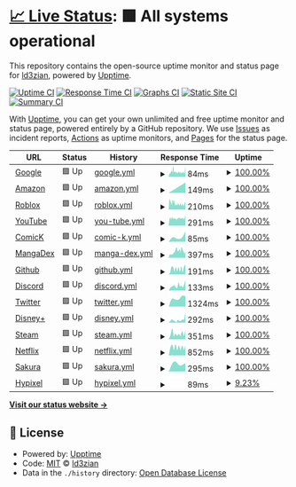 # [📈 Live Status](https://demo.upptime.js.org): <!--live status--> **🟩 All systems operational**

This repository contains the open-source uptime monitor and status page for [ld3zian](https://demo.upptime.js.org), powered by [Upptime](https://github.com/upptime/upptime).

[![Uptime CI](https://github.com/ld3z/status-checker/workflows/Uptime%20CI/badge.svg)](https://github.com/ld3z/status-checker/actions?query=workflow%3A%22Uptime+CI%22)
[![Response Time CI](https://github.com/ld3z/status-checker/workflows/Response%20Time%20CI/badge.svg)](https://github.com/ld3z/status-checker/actions?query=workflow%3A%22Response+Time+CI%22)
[![Graphs CI](https://github.com/ld3z/status-checker/workflows/Graphs%20CI/badge.svg)](https://github.com/ld3z/status-checker/actions?query=workflow%3A%22Graphs+CI%22)
[![Static Site CI](https://github.com/ld3z/status-checker/workflows/Static%20Site%20CI/badge.svg)](https://github.com/ld3z/status-checker/actions?query=workflow%3A%22Static+Site+CI%22)
[![Summary CI](https://github.com/ld3z/status-checker/workflows/Summary%20CI/badge.svg)](https://github.com/ld3z/status-checker/actions?query=workflow%3A%22Summary+CI%22)

With [Upptime](https://upptime.js.org), you can get your own unlimited and free uptime monitor and status page, powered entirely by a GitHub repository. We use [Issues](https://github.com/ld3z/status-checker/issues) as incident reports, [Actions](https://github.com/ld3z/status-checker/actions) as uptime monitors, and [Pages](https://demo.upptime.js.org) for the status page.

<!--start: status pages-->
<!-- This summary is generated by Upptime (https://github.com/upptime/upptime) -->
<!-- Do not edit this manually, your changes will be overwritten -->
<!-- prettier-ignore -->
| URL | Status | History | Response Time | Uptime |
| --- | ------ | ------- | ------------- | ------ |
| <img alt="" src="https://icons.duckduckgo.com/ip3/www.google.com.ico" height="13"> [Google](https://www.google.com) | 🟩 Up | [google.yml](https://github.com/ld3z/status-checker/commits/HEAD/history/google.yml) | <details><summary><img alt="Response time graph" src="./graphs/google/response-time-week.png" height="20"> 84ms</summary><br><a href="https://ld3z.github.io/status-checker/history/google"><img alt="Response time 84" src="https://img.shields.io/endpoint?url=https%3A%2F%2Fraw.githubusercontent.com%2Fld3z%2Fstatus-checker%2FHEAD%2Fapi%2Fgoogle%2Fresponse-time.json"></a><br><a href="https://ld3z.github.io/status-checker/history/google"><img alt="24-hour response time 84" src="https://img.shields.io/endpoint?url=https%3A%2F%2Fraw.githubusercontent.com%2Fld3z%2Fstatus-checker%2FHEAD%2Fapi%2Fgoogle%2Fresponse-time-day.json"></a><br><a href="https://ld3z.github.io/status-checker/history/google"><img alt="7-day response time 84" src="https://img.shields.io/endpoint?url=https%3A%2F%2Fraw.githubusercontent.com%2Fld3z%2Fstatus-checker%2FHEAD%2Fapi%2Fgoogle%2Fresponse-time-week.json"></a><br><a href="https://ld3z.github.io/status-checker/history/google"><img alt="30-day response time 84" src="https://img.shields.io/endpoint?url=https%3A%2F%2Fraw.githubusercontent.com%2Fld3z%2Fstatus-checker%2FHEAD%2Fapi%2Fgoogle%2Fresponse-time-month.json"></a><br><a href="https://ld3z.github.io/status-checker/history/google"><img alt="1-year response time 84" src="https://img.shields.io/endpoint?url=https%3A%2F%2Fraw.githubusercontent.com%2Fld3z%2Fstatus-checker%2FHEAD%2Fapi%2Fgoogle%2Fresponse-time-year.json"></a></details> | <details><summary><a href="https://ld3z.github.io/status-checker/history/google">100.00%</a></summary><a href="https://ld3z.github.io/status-checker/history/google"><img alt="All-time uptime 100.00%" src="https://img.shields.io/endpoint?url=https%3A%2F%2Fraw.githubusercontent.com%2Fld3z%2Fstatus-checker%2FHEAD%2Fapi%2Fgoogle%2Fuptime.json"></a><br><a href="https://ld3z.github.io/status-checker/history/google"><img alt="24-hour uptime 100.00%" src="https://img.shields.io/endpoint?url=https%3A%2F%2Fraw.githubusercontent.com%2Fld3z%2Fstatus-checker%2FHEAD%2Fapi%2Fgoogle%2Fuptime-day.json"></a><br><a href="https://ld3z.github.io/status-checker/history/google"><img alt="7-day uptime 100.00%" src="https://img.shields.io/endpoint?url=https%3A%2F%2Fraw.githubusercontent.com%2Fld3z%2Fstatus-checker%2FHEAD%2Fapi%2Fgoogle%2Fuptime-week.json"></a><br><a href="https://ld3z.github.io/status-checker/history/google"><img alt="30-day uptime 100.00%" src="https://img.shields.io/endpoint?url=https%3A%2F%2Fraw.githubusercontent.com%2Fld3z%2Fstatus-checker%2FHEAD%2Fapi%2Fgoogle%2Fuptime-month.json"></a><br><a href="https://ld3z.github.io/status-checker/history/google"><img alt="1-year uptime 100.00%" src="https://img.shields.io/endpoint?url=https%3A%2F%2Fraw.githubusercontent.com%2Fld3z%2Fstatus-checker%2FHEAD%2Fapi%2Fgoogle%2Fuptime-year.json"></a></details>
| <img alt="" src="https://icons.duckduckgo.com/ip3/www.amazon.com.ico" height="13"> [Amazon](https://www.amazon.com) | 🟩 Up | [amazon.yml](https://github.com/ld3z/status-checker/commits/HEAD/history/amazon.yml) | <details><summary><img alt="Response time graph" src="./graphs/amazon/response-time-week.png" height="20"> 149ms</summary><br><a href="https://ld3z.github.io/status-checker/history/amazon"><img alt="Response time 149" src="https://img.shields.io/endpoint?url=https%3A%2F%2Fraw.githubusercontent.com%2Fld3z%2Fstatus-checker%2FHEAD%2Fapi%2Famazon%2Fresponse-time.json"></a><br><a href="https://ld3z.github.io/status-checker/history/amazon"><img alt="24-hour response time 149" src="https://img.shields.io/endpoint?url=https%3A%2F%2Fraw.githubusercontent.com%2Fld3z%2Fstatus-checker%2FHEAD%2Fapi%2Famazon%2Fresponse-time-day.json"></a><br><a href="https://ld3z.github.io/status-checker/history/amazon"><img alt="7-day response time 149" src="https://img.shields.io/endpoint?url=https%3A%2F%2Fraw.githubusercontent.com%2Fld3z%2Fstatus-checker%2FHEAD%2Fapi%2Famazon%2Fresponse-time-week.json"></a><br><a href="https://ld3z.github.io/status-checker/history/amazon"><img alt="30-day response time 149" src="https://img.shields.io/endpoint?url=https%3A%2F%2Fraw.githubusercontent.com%2Fld3z%2Fstatus-checker%2FHEAD%2Fapi%2Famazon%2Fresponse-time-month.json"></a><br><a href="https://ld3z.github.io/status-checker/history/amazon"><img alt="1-year response time 149" src="https://img.shields.io/endpoint?url=https%3A%2F%2Fraw.githubusercontent.com%2Fld3z%2Fstatus-checker%2FHEAD%2Fapi%2Famazon%2Fresponse-time-year.json"></a></details> | <details><summary><a href="https://ld3z.github.io/status-checker/history/amazon">100.00%</a></summary><a href="https://ld3z.github.io/status-checker/history/amazon"><img alt="All-time uptime 100.00%" src="https://img.shields.io/endpoint?url=https%3A%2F%2Fraw.githubusercontent.com%2Fld3z%2Fstatus-checker%2FHEAD%2Fapi%2Famazon%2Fuptime.json"></a><br><a href="https://ld3z.github.io/status-checker/history/amazon"><img alt="24-hour uptime 100.00%" src="https://img.shields.io/endpoint?url=https%3A%2F%2Fraw.githubusercontent.com%2Fld3z%2Fstatus-checker%2FHEAD%2Fapi%2Famazon%2Fuptime-day.json"></a><br><a href="https://ld3z.github.io/status-checker/history/amazon"><img alt="7-day uptime 100.00%" src="https://img.shields.io/endpoint?url=https%3A%2F%2Fraw.githubusercontent.com%2Fld3z%2Fstatus-checker%2FHEAD%2Fapi%2Famazon%2Fuptime-week.json"></a><br><a href="https://ld3z.github.io/status-checker/history/amazon"><img alt="30-day uptime 100.00%" src="https://img.shields.io/endpoint?url=https%3A%2F%2Fraw.githubusercontent.com%2Fld3z%2Fstatus-checker%2FHEAD%2Fapi%2Famazon%2Fuptime-month.json"></a><br><a href="https://ld3z.github.io/status-checker/history/amazon"><img alt="1-year uptime 100.00%" src="https://img.shields.io/endpoint?url=https%3A%2F%2Fraw.githubusercontent.com%2Fld3z%2Fstatus-checker%2FHEAD%2Fapi%2Famazon%2Fuptime-year.json"></a></details>
| <img alt="" src="https://icons.duckduckgo.com/ip3/www.roblox.com.ico" height="13"> [Roblox](https://www.roblox.com) | 🟩 Up | [roblox.yml](https://github.com/ld3z/status-checker/commits/HEAD/history/roblox.yml) | <details><summary><img alt="Response time graph" src="./graphs/roblox/response-time-week.png" height="20"> 210ms</summary><br><a href="https://ld3z.github.io/status-checker/history/roblox"><img alt="Response time 210" src="https://img.shields.io/endpoint?url=https%3A%2F%2Fraw.githubusercontent.com%2Fld3z%2Fstatus-checker%2FHEAD%2Fapi%2Froblox%2Fresponse-time.json"></a><br><a href="https://ld3z.github.io/status-checker/history/roblox"><img alt="24-hour response time 210" src="https://img.shields.io/endpoint?url=https%3A%2F%2Fraw.githubusercontent.com%2Fld3z%2Fstatus-checker%2FHEAD%2Fapi%2Froblox%2Fresponse-time-day.json"></a><br><a href="https://ld3z.github.io/status-checker/history/roblox"><img alt="7-day response time 210" src="https://img.shields.io/endpoint?url=https%3A%2F%2Fraw.githubusercontent.com%2Fld3z%2Fstatus-checker%2FHEAD%2Fapi%2Froblox%2Fresponse-time-week.json"></a><br><a href="https://ld3z.github.io/status-checker/history/roblox"><img alt="30-day response time 210" src="https://img.shields.io/endpoint?url=https%3A%2F%2Fraw.githubusercontent.com%2Fld3z%2Fstatus-checker%2FHEAD%2Fapi%2Froblox%2Fresponse-time-month.json"></a><br><a href="https://ld3z.github.io/status-checker/history/roblox"><img alt="1-year response time 210" src="https://img.shields.io/endpoint?url=https%3A%2F%2Fraw.githubusercontent.com%2Fld3z%2Fstatus-checker%2FHEAD%2Fapi%2Froblox%2Fresponse-time-year.json"></a></details> | <details><summary><a href="https://ld3z.github.io/status-checker/history/roblox">100.00%</a></summary><a href="https://ld3z.github.io/status-checker/history/roblox"><img alt="All-time uptime 100.00%" src="https://img.shields.io/endpoint?url=https%3A%2F%2Fraw.githubusercontent.com%2Fld3z%2Fstatus-checker%2FHEAD%2Fapi%2Froblox%2Fuptime.json"></a><br><a href="https://ld3z.github.io/status-checker/history/roblox"><img alt="24-hour uptime 100.00%" src="https://img.shields.io/endpoint?url=https%3A%2F%2Fraw.githubusercontent.com%2Fld3z%2Fstatus-checker%2FHEAD%2Fapi%2Froblox%2Fuptime-day.json"></a><br><a href="https://ld3z.github.io/status-checker/history/roblox"><img alt="7-day uptime 100.00%" src="https://img.shields.io/endpoint?url=https%3A%2F%2Fraw.githubusercontent.com%2Fld3z%2Fstatus-checker%2FHEAD%2Fapi%2Froblox%2Fuptime-week.json"></a><br><a href="https://ld3z.github.io/status-checker/history/roblox"><img alt="30-day uptime 100.00%" src="https://img.shields.io/endpoint?url=https%3A%2F%2Fraw.githubusercontent.com%2Fld3z%2Fstatus-checker%2FHEAD%2Fapi%2Froblox%2Fuptime-month.json"></a><br><a href="https://ld3z.github.io/status-checker/history/roblox"><img alt="1-year uptime 100.00%" src="https://img.shields.io/endpoint?url=https%3A%2F%2Fraw.githubusercontent.com%2Fld3z%2Fstatus-checker%2FHEAD%2Fapi%2Froblox%2Fuptime-year.json"></a></details>
| <img alt="" src="https://icons.duckduckgo.com/ip3/www.youtube.com.ico" height="13"> [YouTube](https://www.youtube.com) | 🟩 Up | [you-tube.yml](https://github.com/ld3z/status-checker/commits/HEAD/history/you-tube.yml) | <details><summary><img alt="Response time graph" src="./graphs/you-tube/response-time-week.png" height="20"> 291ms</summary><br><a href="https://ld3z.github.io/status-checker/history/you-tube"><img alt="Response time 291" src="https://img.shields.io/endpoint?url=https%3A%2F%2Fraw.githubusercontent.com%2Fld3z%2Fstatus-checker%2FHEAD%2Fapi%2Fyou-tube%2Fresponse-time.json"></a><br><a href="https://ld3z.github.io/status-checker/history/you-tube"><img alt="24-hour response time 291" src="https://img.shields.io/endpoint?url=https%3A%2F%2Fraw.githubusercontent.com%2Fld3z%2Fstatus-checker%2FHEAD%2Fapi%2Fyou-tube%2Fresponse-time-day.json"></a><br><a href="https://ld3z.github.io/status-checker/history/you-tube"><img alt="7-day response time 291" src="https://img.shields.io/endpoint?url=https%3A%2F%2Fraw.githubusercontent.com%2Fld3z%2Fstatus-checker%2FHEAD%2Fapi%2Fyou-tube%2Fresponse-time-week.json"></a><br><a href="https://ld3z.github.io/status-checker/history/you-tube"><img alt="30-day response time 291" src="https://img.shields.io/endpoint?url=https%3A%2F%2Fraw.githubusercontent.com%2Fld3z%2Fstatus-checker%2FHEAD%2Fapi%2Fyou-tube%2Fresponse-time-month.json"></a><br><a href="https://ld3z.github.io/status-checker/history/you-tube"><img alt="1-year response time 291" src="https://img.shields.io/endpoint?url=https%3A%2F%2Fraw.githubusercontent.com%2Fld3z%2Fstatus-checker%2FHEAD%2Fapi%2Fyou-tube%2Fresponse-time-year.json"></a></details> | <details><summary><a href="https://ld3z.github.io/status-checker/history/you-tube">100.00%</a></summary><a href="https://ld3z.github.io/status-checker/history/you-tube"><img alt="All-time uptime 100.00%" src="https://img.shields.io/endpoint?url=https%3A%2F%2Fraw.githubusercontent.com%2Fld3z%2Fstatus-checker%2FHEAD%2Fapi%2Fyou-tube%2Fuptime.json"></a><br><a href="https://ld3z.github.io/status-checker/history/you-tube"><img alt="24-hour uptime 100.00%" src="https://img.shields.io/endpoint?url=https%3A%2F%2Fraw.githubusercontent.com%2Fld3z%2Fstatus-checker%2FHEAD%2Fapi%2Fyou-tube%2Fuptime-day.json"></a><br><a href="https://ld3z.github.io/status-checker/history/you-tube"><img alt="7-day uptime 100.00%" src="https://img.shields.io/endpoint?url=https%3A%2F%2Fraw.githubusercontent.com%2Fld3z%2Fstatus-checker%2FHEAD%2Fapi%2Fyou-tube%2Fuptime-week.json"></a><br><a href="https://ld3z.github.io/status-checker/history/you-tube"><img alt="30-day uptime 100.00%" src="https://img.shields.io/endpoint?url=https%3A%2F%2Fraw.githubusercontent.com%2Fld3z%2Fstatus-checker%2FHEAD%2Fapi%2Fyou-tube%2Fuptime-month.json"></a><br><a href="https://ld3z.github.io/status-checker/history/you-tube"><img alt="1-year uptime 100.00%" src="https://img.shields.io/endpoint?url=https%3A%2F%2Fraw.githubusercontent.com%2Fld3z%2Fstatus-checker%2FHEAD%2Fapi%2Fyou-tube%2Fuptime-year.json"></a></details>
| <img alt="" src="https://icons.duckduckgo.com/ip3/comick.fun.ico" height="13"> [ComicK](https://comick.fun) | 🟩 Up | [comic-k.yml](https://github.com/ld3z/status-checker/commits/HEAD/history/comic-k.yml) | <details><summary><img alt="Response time graph" src="./graphs/comic-k/response-time-week.png" height="20"> 85ms</summary><br><a href="https://ld3z.github.io/status-checker/history/comic-k"><img alt="Response time 85" src="https://img.shields.io/endpoint?url=https%3A%2F%2Fraw.githubusercontent.com%2Fld3z%2Fstatus-checker%2FHEAD%2Fapi%2Fcomic-k%2Fresponse-time.json"></a><br><a href="https://ld3z.github.io/status-checker/history/comic-k"><img alt="24-hour response time 85" src="https://img.shields.io/endpoint?url=https%3A%2F%2Fraw.githubusercontent.com%2Fld3z%2Fstatus-checker%2FHEAD%2Fapi%2Fcomic-k%2Fresponse-time-day.json"></a><br><a href="https://ld3z.github.io/status-checker/history/comic-k"><img alt="7-day response time 85" src="https://img.shields.io/endpoint?url=https%3A%2F%2Fraw.githubusercontent.com%2Fld3z%2Fstatus-checker%2FHEAD%2Fapi%2Fcomic-k%2Fresponse-time-week.json"></a><br><a href="https://ld3z.github.io/status-checker/history/comic-k"><img alt="30-day response time 85" src="https://img.shields.io/endpoint?url=https%3A%2F%2Fraw.githubusercontent.com%2Fld3z%2Fstatus-checker%2FHEAD%2Fapi%2Fcomic-k%2Fresponse-time-month.json"></a><br><a href="https://ld3z.github.io/status-checker/history/comic-k"><img alt="1-year response time 85" src="https://img.shields.io/endpoint?url=https%3A%2F%2Fraw.githubusercontent.com%2Fld3z%2Fstatus-checker%2FHEAD%2Fapi%2Fcomic-k%2Fresponse-time-year.json"></a></details> | <details><summary><a href="https://ld3z.github.io/status-checker/history/comic-k">100.00%</a></summary><a href="https://ld3z.github.io/status-checker/history/comic-k"><img alt="All-time uptime 100.00%" src="https://img.shields.io/endpoint?url=https%3A%2F%2Fraw.githubusercontent.com%2Fld3z%2Fstatus-checker%2FHEAD%2Fapi%2Fcomic-k%2Fuptime.json"></a><br><a href="https://ld3z.github.io/status-checker/history/comic-k"><img alt="24-hour uptime 100.00%" src="https://img.shields.io/endpoint?url=https%3A%2F%2Fraw.githubusercontent.com%2Fld3z%2Fstatus-checker%2FHEAD%2Fapi%2Fcomic-k%2Fuptime-day.json"></a><br><a href="https://ld3z.github.io/status-checker/history/comic-k"><img alt="7-day uptime 100.00%" src="https://img.shields.io/endpoint?url=https%3A%2F%2Fraw.githubusercontent.com%2Fld3z%2Fstatus-checker%2FHEAD%2Fapi%2Fcomic-k%2Fuptime-week.json"></a><br><a href="https://ld3z.github.io/status-checker/history/comic-k"><img alt="30-day uptime 100.00%" src="https://img.shields.io/endpoint?url=https%3A%2F%2Fraw.githubusercontent.com%2Fld3z%2Fstatus-checker%2FHEAD%2Fapi%2Fcomic-k%2Fuptime-month.json"></a><br><a href="https://ld3z.github.io/status-checker/history/comic-k"><img alt="1-year uptime 100.00%" src="https://img.shields.io/endpoint?url=https%3A%2F%2Fraw.githubusercontent.com%2Fld3z%2Fstatus-checker%2FHEAD%2Fapi%2Fcomic-k%2Fuptime-year.json"></a></details>
| <img alt="" src="https://icons.duckduckgo.com/ip3/www.mangadex.org.ico" height="13"> [MangaDex](https://www.mangadex.org) | 🟩 Up | [manga-dex.yml](https://github.com/ld3z/status-checker/commits/HEAD/history/manga-dex.yml) | <details><summary><img alt="Response time graph" src="./graphs/manga-dex/response-time-week.png" height="20"> 397ms</summary><br><a href="https://ld3z.github.io/status-checker/history/manga-dex"><img alt="Response time 397" src="https://img.shields.io/endpoint?url=https%3A%2F%2Fraw.githubusercontent.com%2Fld3z%2Fstatus-checker%2FHEAD%2Fapi%2Fmanga-dex%2Fresponse-time.json"></a><br><a href="https://ld3z.github.io/status-checker/history/manga-dex"><img alt="24-hour response time 397" src="https://img.shields.io/endpoint?url=https%3A%2F%2Fraw.githubusercontent.com%2Fld3z%2Fstatus-checker%2FHEAD%2Fapi%2Fmanga-dex%2Fresponse-time-day.json"></a><br><a href="https://ld3z.github.io/status-checker/history/manga-dex"><img alt="7-day response time 397" src="https://img.shields.io/endpoint?url=https%3A%2F%2Fraw.githubusercontent.com%2Fld3z%2Fstatus-checker%2FHEAD%2Fapi%2Fmanga-dex%2Fresponse-time-week.json"></a><br><a href="https://ld3z.github.io/status-checker/history/manga-dex"><img alt="30-day response time 397" src="https://img.shields.io/endpoint?url=https%3A%2F%2Fraw.githubusercontent.com%2Fld3z%2Fstatus-checker%2FHEAD%2Fapi%2Fmanga-dex%2Fresponse-time-month.json"></a><br><a href="https://ld3z.github.io/status-checker/history/manga-dex"><img alt="1-year response time 397" src="https://img.shields.io/endpoint?url=https%3A%2F%2Fraw.githubusercontent.com%2Fld3z%2Fstatus-checker%2FHEAD%2Fapi%2Fmanga-dex%2Fresponse-time-year.json"></a></details> | <details><summary><a href="https://ld3z.github.io/status-checker/history/manga-dex">100.00%</a></summary><a href="https://ld3z.github.io/status-checker/history/manga-dex"><img alt="All-time uptime 100.00%" src="https://img.shields.io/endpoint?url=https%3A%2F%2Fraw.githubusercontent.com%2Fld3z%2Fstatus-checker%2FHEAD%2Fapi%2Fmanga-dex%2Fuptime.json"></a><br><a href="https://ld3z.github.io/status-checker/history/manga-dex"><img alt="24-hour uptime 100.00%" src="https://img.shields.io/endpoint?url=https%3A%2F%2Fraw.githubusercontent.com%2Fld3z%2Fstatus-checker%2FHEAD%2Fapi%2Fmanga-dex%2Fuptime-day.json"></a><br><a href="https://ld3z.github.io/status-checker/history/manga-dex"><img alt="7-day uptime 100.00%" src="https://img.shields.io/endpoint?url=https%3A%2F%2Fraw.githubusercontent.com%2Fld3z%2Fstatus-checker%2FHEAD%2Fapi%2Fmanga-dex%2Fuptime-week.json"></a><br><a href="https://ld3z.github.io/status-checker/history/manga-dex"><img alt="30-day uptime 100.00%" src="https://img.shields.io/endpoint?url=https%3A%2F%2Fraw.githubusercontent.com%2Fld3z%2Fstatus-checker%2FHEAD%2Fapi%2Fmanga-dex%2Fuptime-month.json"></a><br><a href="https://ld3z.github.io/status-checker/history/manga-dex"><img alt="1-year uptime 100.00%" src="https://img.shields.io/endpoint?url=https%3A%2F%2Fraw.githubusercontent.com%2Fld3z%2Fstatus-checker%2FHEAD%2Fapi%2Fmanga-dex%2Fuptime-year.json"></a></details>
| <img alt="" src="https://icons.duckduckgo.com/ip3/www.github.com.ico" height="13"> [Github](https://www.github.com) | 🟩 Up | [github.yml](https://github.com/ld3z/status-checker/commits/HEAD/history/github.yml) | <details><summary><img alt="Response time graph" src="./graphs/github/response-time-week.png" height="20"> 191ms</summary><br><a href="https://ld3z.github.io/status-checker/history/github"><img alt="Response time 191" src="https://img.shields.io/endpoint?url=https%3A%2F%2Fraw.githubusercontent.com%2Fld3z%2Fstatus-checker%2FHEAD%2Fapi%2Fgithub%2Fresponse-time.json"></a><br><a href="https://ld3z.github.io/status-checker/history/github"><img alt="24-hour response time 191" src="https://img.shields.io/endpoint?url=https%3A%2F%2Fraw.githubusercontent.com%2Fld3z%2Fstatus-checker%2FHEAD%2Fapi%2Fgithub%2Fresponse-time-day.json"></a><br><a href="https://ld3z.github.io/status-checker/history/github"><img alt="7-day response time 191" src="https://img.shields.io/endpoint?url=https%3A%2F%2Fraw.githubusercontent.com%2Fld3z%2Fstatus-checker%2FHEAD%2Fapi%2Fgithub%2Fresponse-time-week.json"></a><br><a href="https://ld3z.github.io/status-checker/history/github"><img alt="30-day response time 191" src="https://img.shields.io/endpoint?url=https%3A%2F%2Fraw.githubusercontent.com%2Fld3z%2Fstatus-checker%2FHEAD%2Fapi%2Fgithub%2Fresponse-time-month.json"></a><br><a href="https://ld3z.github.io/status-checker/history/github"><img alt="1-year response time 191" src="https://img.shields.io/endpoint?url=https%3A%2F%2Fraw.githubusercontent.com%2Fld3z%2Fstatus-checker%2FHEAD%2Fapi%2Fgithub%2Fresponse-time-year.json"></a></details> | <details><summary><a href="https://ld3z.github.io/status-checker/history/github">100.00%</a></summary><a href="https://ld3z.github.io/status-checker/history/github"><img alt="All-time uptime 100.00%" src="https://img.shields.io/endpoint?url=https%3A%2F%2Fraw.githubusercontent.com%2Fld3z%2Fstatus-checker%2FHEAD%2Fapi%2Fgithub%2Fuptime.json"></a><br><a href="https://ld3z.github.io/status-checker/history/github"><img alt="24-hour uptime 100.00%" src="https://img.shields.io/endpoint?url=https%3A%2F%2Fraw.githubusercontent.com%2Fld3z%2Fstatus-checker%2FHEAD%2Fapi%2Fgithub%2Fuptime-day.json"></a><br><a href="https://ld3z.github.io/status-checker/history/github"><img alt="7-day uptime 100.00%" src="https://img.shields.io/endpoint?url=https%3A%2F%2Fraw.githubusercontent.com%2Fld3z%2Fstatus-checker%2FHEAD%2Fapi%2Fgithub%2Fuptime-week.json"></a><br><a href="https://ld3z.github.io/status-checker/history/github"><img alt="30-day uptime 100.00%" src="https://img.shields.io/endpoint?url=https%3A%2F%2Fraw.githubusercontent.com%2Fld3z%2Fstatus-checker%2FHEAD%2Fapi%2Fgithub%2Fuptime-month.json"></a><br><a href="https://ld3z.github.io/status-checker/history/github"><img alt="1-year uptime 100.00%" src="https://img.shields.io/endpoint?url=https%3A%2F%2Fraw.githubusercontent.com%2Fld3z%2Fstatus-checker%2FHEAD%2Fapi%2Fgithub%2Fuptime-year.json"></a></details>
| <img alt="" src="https://icons.duckduckgo.com/ip3/www.discord.com.ico" height="13"> [Discord](https://www.discord.com) | 🟩 Up | [discord.yml](https://github.com/ld3z/status-checker/commits/HEAD/history/discord.yml) | <details><summary><img alt="Response time graph" src="./graphs/discord/response-time-week.png" height="20"> 133ms</summary><br><a href="https://ld3z.github.io/status-checker/history/discord"><img alt="Response time 133" src="https://img.shields.io/endpoint?url=https%3A%2F%2Fraw.githubusercontent.com%2Fld3z%2Fstatus-checker%2FHEAD%2Fapi%2Fdiscord%2Fresponse-time.json"></a><br><a href="https://ld3z.github.io/status-checker/history/discord"><img alt="24-hour response time 133" src="https://img.shields.io/endpoint?url=https%3A%2F%2Fraw.githubusercontent.com%2Fld3z%2Fstatus-checker%2FHEAD%2Fapi%2Fdiscord%2Fresponse-time-day.json"></a><br><a href="https://ld3z.github.io/status-checker/history/discord"><img alt="7-day response time 133" src="https://img.shields.io/endpoint?url=https%3A%2F%2Fraw.githubusercontent.com%2Fld3z%2Fstatus-checker%2FHEAD%2Fapi%2Fdiscord%2Fresponse-time-week.json"></a><br><a href="https://ld3z.github.io/status-checker/history/discord"><img alt="30-day response time 133" src="https://img.shields.io/endpoint?url=https%3A%2F%2Fraw.githubusercontent.com%2Fld3z%2Fstatus-checker%2FHEAD%2Fapi%2Fdiscord%2Fresponse-time-month.json"></a><br><a href="https://ld3z.github.io/status-checker/history/discord"><img alt="1-year response time 133" src="https://img.shields.io/endpoint?url=https%3A%2F%2Fraw.githubusercontent.com%2Fld3z%2Fstatus-checker%2FHEAD%2Fapi%2Fdiscord%2Fresponse-time-year.json"></a></details> | <details><summary><a href="https://ld3z.github.io/status-checker/history/discord">100.00%</a></summary><a href="https://ld3z.github.io/status-checker/history/discord"><img alt="All-time uptime 100.00%" src="https://img.shields.io/endpoint?url=https%3A%2F%2Fraw.githubusercontent.com%2Fld3z%2Fstatus-checker%2FHEAD%2Fapi%2Fdiscord%2Fuptime.json"></a><br><a href="https://ld3z.github.io/status-checker/history/discord"><img alt="24-hour uptime 100.00%" src="https://img.shields.io/endpoint?url=https%3A%2F%2Fraw.githubusercontent.com%2Fld3z%2Fstatus-checker%2FHEAD%2Fapi%2Fdiscord%2Fuptime-day.json"></a><br><a href="https://ld3z.github.io/status-checker/history/discord"><img alt="7-day uptime 100.00%" src="https://img.shields.io/endpoint?url=https%3A%2F%2Fraw.githubusercontent.com%2Fld3z%2Fstatus-checker%2FHEAD%2Fapi%2Fdiscord%2Fuptime-week.json"></a><br><a href="https://ld3z.github.io/status-checker/history/discord"><img alt="30-day uptime 100.00%" src="https://img.shields.io/endpoint?url=https%3A%2F%2Fraw.githubusercontent.com%2Fld3z%2Fstatus-checker%2FHEAD%2Fapi%2Fdiscord%2Fuptime-month.json"></a><br><a href="https://ld3z.github.io/status-checker/history/discord"><img alt="1-year uptime 100.00%" src="https://img.shields.io/endpoint?url=https%3A%2F%2Fraw.githubusercontent.com%2Fld3z%2Fstatus-checker%2FHEAD%2Fapi%2Fdiscord%2Fuptime-year.json"></a></details>
| <img alt="" src="https://icons.duckduckgo.com/ip3/www.twitter.com.ico" height="13"> [Twitter](https://www.twitter.com) | 🟩 Up | [twitter.yml](https://github.com/ld3z/status-checker/commits/HEAD/history/twitter.yml) | <details><summary><img alt="Response time graph" src="./graphs/twitter/response-time-week.png" height="20"> 1324ms</summary><br><a href="https://ld3z.github.io/status-checker/history/twitter"><img alt="Response time 1324" src="https://img.shields.io/endpoint?url=https%3A%2F%2Fraw.githubusercontent.com%2Fld3z%2Fstatus-checker%2FHEAD%2Fapi%2Ftwitter%2Fresponse-time.json"></a><br><a href="https://ld3z.github.io/status-checker/history/twitter"><img alt="24-hour response time 1324" src="https://img.shields.io/endpoint?url=https%3A%2F%2Fraw.githubusercontent.com%2Fld3z%2Fstatus-checker%2FHEAD%2Fapi%2Ftwitter%2Fresponse-time-day.json"></a><br><a href="https://ld3z.github.io/status-checker/history/twitter"><img alt="7-day response time 1324" src="https://img.shields.io/endpoint?url=https%3A%2F%2Fraw.githubusercontent.com%2Fld3z%2Fstatus-checker%2FHEAD%2Fapi%2Ftwitter%2Fresponse-time-week.json"></a><br><a href="https://ld3z.github.io/status-checker/history/twitter"><img alt="30-day response time 1324" src="https://img.shields.io/endpoint?url=https%3A%2F%2Fraw.githubusercontent.com%2Fld3z%2Fstatus-checker%2FHEAD%2Fapi%2Ftwitter%2Fresponse-time-month.json"></a><br><a href="https://ld3z.github.io/status-checker/history/twitter"><img alt="1-year response time 1324" src="https://img.shields.io/endpoint?url=https%3A%2F%2Fraw.githubusercontent.com%2Fld3z%2Fstatus-checker%2FHEAD%2Fapi%2Ftwitter%2Fresponse-time-year.json"></a></details> | <details><summary><a href="https://ld3z.github.io/status-checker/history/twitter">100.00%</a></summary><a href="https://ld3z.github.io/status-checker/history/twitter"><img alt="All-time uptime 100.00%" src="https://img.shields.io/endpoint?url=https%3A%2F%2Fraw.githubusercontent.com%2Fld3z%2Fstatus-checker%2FHEAD%2Fapi%2Ftwitter%2Fuptime.json"></a><br><a href="https://ld3z.github.io/status-checker/history/twitter"><img alt="24-hour uptime 100.00%" src="https://img.shields.io/endpoint?url=https%3A%2F%2Fraw.githubusercontent.com%2Fld3z%2Fstatus-checker%2FHEAD%2Fapi%2Ftwitter%2Fuptime-day.json"></a><br><a href="https://ld3z.github.io/status-checker/history/twitter"><img alt="7-day uptime 100.00%" src="https://img.shields.io/endpoint?url=https%3A%2F%2Fraw.githubusercontent.com%2Fld3z%2Fstatus-checker%2FHEAD%2Fapi%2Ftwitter%2Fuptime-week.json"></a><br><a href="https://ld3z.github.io/status-checker/history/twitter"><img alt="30-day uptime 100.00%" src="https://img.shields.io/endpoint?url=https%3A%2F%2Fraw.githubusercontent.com%2Fld3z%2Fstatus-checker%2FHEAD%2Fapi%2Ftwitter%2Fuptime-month.json"></a><br><a href="https://ld3z.github.io/status-checker/history/twitter"><img alt="1-year uptime 100.00%" src="https://img.shields.io/endpoint?url=https%3A%2F%2Fraw.githubusercontent.com%2Fld3z%2Fstatus-checker%2FHEAD%2Fapi%2Ftwitter%2Fuptime-year.json"></a></details>
| <img alt="" src="https://icons.duckduckgo.com/ip3/www.disneyplus.com.ico" height="13"> [Disney+](https://www.disneyplus.com) | 🟩 Up | [disney.yml](https://github.com/ld3z/status-checker/commits/HEAD/history/disney.yml) | <details><summary><img alt="Response time graph" src="./graphs/disney/response-time-week.png" height="20"> 292ms</summary><br><a href="https://ld3z.github.io/status-checker/history/disney"><img alt="Response time 292" src="https://img.shields.io/endpoint?url=https%3A%2F%2Fraw.githubusercontent.com%2Fld3z%2Fstatus-checker%2FHEAD%2Fapi%2Fdisney%2Fresponse-time.json"></a><br><a href="https://ld3z.github.io/status-checker/history/disney"><img alt="24-hour response time 292" src="https://img.shields.io/endpoint?url=https%3A%2F%2Fraw.githubusercontent.com%2Fld3z%2Fstatus-checker%2FHEAD%2Fapi%2Fdisney%2Fresponse-time-day.json"></a><br><a href="https://ld3z.github.io/status-checker/history/disney"><img alt="7-day response time 292" src="https://img.shields.io/endpoint?url=https%3A%2F%2Fraw.githubusercontent.com%2Fld3z%2Fstatus-checker%2FHEAD%2Fapi%2Fdisney%2Fresponse-time-week.json"></a><br><a href="https://ld3z.github.io/status-checker/history/disney"><img alt="30-day response time 292" src="https://img.shields.io/endpoint?url=https%3A%2F%2Fraw.githubusercontent.com%2Fld3z%2Fstatus-checker%2FHEAD%2Fapi%2Fdisney%2Fresponse-time-month.json"></a><br><a href="https://ld3z.github.io/status-checker/history/disney"><img alt="1-year response time 292" src="https://img.shields.io/endpoint?url=https%3A%2F%2Fraw.githubusercontent.com%2Fld3z%2Fstatus-checker%2FHEAD%2Fapi%2Fdisney%2Fresponse-time-year.json"></a></details> | <details><summary><a href="https://ld3z.github.io/status-checker/history/disney">100.00%</a></summary><a href="https://ld3z.github.io/status-checker/history/disney"><img alt="All-time uptime 100.00%" src="https://img.shields.io/endpoint?url=https%3A%2F%2Fraw.githubusercontent.com%2Fld3z%2Fstatus-checker%2FHEAD%2Fapi%2Fdisney%2Fuptime.json"></a><br><a href="https://ld3z.github.io/status-checker/history/disney"><img alt="24-hour uptime 100.00%" src="https://img.shields.io/endpoint?url=https%3A%2F%2Fraw.githubusercontent.com%2Fld3z%2Fstatus-checker%2FHEAD%2Fapi%2Fdisney%2Fuptime-day.json"></a><br><a href="https://ld3z.github.io/status-checker/history/disney"><img alt="7-day uptime 100.00%" src="https://img.shields.io/endpoint?url=https%3A%2F%2Fraw.githubusercontent.com%2Fld3z%2Fstatus-checker%2FHEAD%2Fapi%2Fdisney%2Fuptime-week.json"></a><br><a href="https://ld3z.github.io/status-checker/history/disney"><img alt="30-day uptime 100.00%" src="https://img.shields.io/endpoint?url=https%3A%2F%2Fraw.githubusercontent.com%2Fld3z%2Fstatus-checker%2FHEAD%2Fapi%2Fdisney%2Fuptime-month.json"></a><br><a href="https://ld3z.github.io/status-checker/history/disney"><img alt="1-year uptime 100.00%" src="https://img.shields.io/endpoint?url=https%3A%2F%2Fraw.githubusercontent.com%2Fld3z%2Fstatus-checker%2FHEAD%2Fapi%2Fdisney%2Fuptime-year.json"></a></details>
| <img alt="" src="https://icons.duckduckgo.com/ip3/store.steampowered.com.ico" height="13"> [Steam](https://store.steampowered.com) | 🟩 Up | [steam.yml](https://github.com/ld3z/status-checker/commits/HEAD/history/steam.yml) | <details><summary><img alt="Response time graph" src="./graphs/steam/response-time-week.png" height="20"> 351ms</summary><br><a href="https://ld3z.github.io/status-checker/history/steam"><img alt="Response time 351" src="https://img.shields.io/endpoint?url=https%3A%2F%2Fraw.githubusercontent.com%2Fld3z%2Fstatus-checker%2FHEAD%2Fapi%2Fsteam%2Fresponse-time.json"></a><br><a href="https://ld3z.github.io/status-checker/history/steam"><img alt="24-hour response time 351" src="https://img.shields.io/endpoint?url=https%3A%2F%2Fraw.githubusercontent.com%2Fld3z%2Fstatus-checker%2FHEAD%2Fapi%2Fsteam%2Fresponse-time-day.json"></a><br><a href="https://ld3z.github.io/status-checker/history/steam"><img alt="7-day response time 351" src="https://img.shields.io/endpoint?url=https%3A%2F%2Fraw.githubusercontent.com%2Fld3z%2Fstatus-checker%2FHEAD%2Fapi%2Fsteam%2Fresponse-time-week.json"></a><br><a href="https://ld3z.github.io/status-checker/history/steam"><img alt="30-day response time 351" src="https://img.shields.io/endpoint?url=https%3A%2F%2Fraw.githubusercontent.com%2Fld3z%2Fstatus-checker%2FHEAD%2Fapi%2Fsteam%2Fresponse-time-month.json"></a><br><a href="https://ld3z.github.io/status-checker/history/steam"><img alt="1-year response time 351" src="https://img.shields.io/endpoint?url=https%3A%2F%2Fraw.githubusercontent.com%2Fld3z%2Fstatus-checker%2FHEAD%2Fapi%2Fsteam%2Fresponse-time-year.json"></a></details> | <details><summary><a href="https://ld3z.github.io/status-checker/history/steam">100.00%</a></summary><a href="https://ld3z.github.io/status-checker/history/steam"><img alt="All-time uptime 100.00%" src="https://img.shields.io/endpoint?url=https%3A%2F%2Fraw.githubusercontent.com%2Fld3z%2Fstatus-checker%2FHEAD%2Fapi%2Fsteam%2Fuptime.json"></a><br><a href="https://ld3z.github.io/status-checker/history/steam"><img alt="24-hour uptime 100.00%" src="https://img.shields.io/endpoint?url=https%3A%2F%2Fraw.githubusercontent.com%2Fld3z%2Fstatus-checker%2FHEAD%2Fapi%2Fsteam%2Fuptime-day.json"></a><br><a href="https://ld3z.github.io/status-checker/history/steam"><img alt="7-day uptime 100.00%" src="https://img.shields.io/endpoint?url=https%3A%2F%2Fraw.githubusercontent.com%2Fld3z%2Fstatus-checker%2FHEAD%2Fapi%2Fsteam%2Fuptime-week.json"></a><br><a href="https://ld3z.github.io/status-checker/history/steam"><img alt="30-day uptime 100.00%" src="https://img.shields.io/endpoint?url=https%3A%2F%2Fraw.githubusercontent.com%2Fld3z%2Fstatus-checker%2FHEAD%2Fapi%2Fsteam%2Fuptime-month.json"></a><br><a href="https://ld3z.github.io/status-checker/history/steam"><img alt="1-year uptime 100.00%" src="https://img.shields.io/endpoint?url=https%3A%2F%2Fraw.githubusercontent.com%2Fld3z%2Fstatus-checker%2FHEAD%2Fapi%2Fsteam%2Fuptime-year.json"></a></details>
| <img alt="" src="https://icons.duckduckgo.com/ip3/www.netflix.com.ico" height="13"> [Netflix](https://www.netflix.com) | 🟩 Up | [netflix.yml](https://github.com/ld3z/status-checker/commits/HEAD/history/netflix.yml) | <details><summary><img alt="Response time graph" src="./graphs/netflix/response-time-week.png" height="20"> 852ms</summary><br><a href="https://ld3z.github.io/status-checker/history/netflix"><img alt="Response time 852" src="https://img.shields.io/endpoint?url=https%3A%2F%2Fraw.githubusercontent.com%2Fld3z%2Fstatus-checker%2FHEAD%2Fapi%2Fnetflix%2Fresponse-time.json"></a><br><a href="https://ld3z.github.io/status-checker/history/netflix"><img alt="24-hour response time 852" src="https://img.shields.io/endpoint?url=https%3A%2F%2Fraw.githubusercontent.com%2Fld3z%2Fstatus-checker%2FHEAD%2Fapi%2Fnetflix%2Fresponse-time-day.json"></a><br><a href="https://ld3z.github.io/status-checker/history/netflix"><img alt="7-day response time 852" src="https://img.shields.io/endpoint?url=https%3A%2F%2Fraw.githubusercontent.com%2Fld3z%2Fstatus-checker%2FHEAD%2Fapi%2Fnetflix%2Fresponse-time-week.json"></a><br><a href="https://ld3z.github.io/status-checker/history/netflix"><img alt="30-day response time 852" src="https://img.shields.io/endpoint?url=https%3A%2F%2Fraw.githubusercontent.com%2Fld3z%2Fstatus-checker%2FHEAD%2Fapi%2Fnetflix%2Fresponse-time-month.json"></a><br><a href="https://ld3z.github.io/status-checker/history/netflix"><img alt="1-year response time 852" src="https://img.shields.io/endpoint?url=https%3A%2F%2Fraw.githubusercontent.com%2Fld3z%2Fstatus-checker%2FHEAD%2Fapi%2Fnetflix%2Fresponse-time-year.json"></a></details> | <details><summary><a href="https://ld3z.github.io/status-checker/history/netflix">100.00%</a></summary><a href="https://ld3z.github.io/status-checker/history/netflix"><img alt="All-time uptime 100.00%" src="https://img.shields.io/endpoint?url=https%3A%2F%2Fraw.githubusercontent.com%2Fld3z%2Fstatus-checker%2FHEAD%2Fapi%2Fnetflix%2Fuptime.json"></a><br><a href="https://ld3z.github.io/status-checker/history/netflix"><img alt="24-hour uptime 100.00%" src="https://img.shields.io/endpoint?url=https%3A%2F%2Fraw.githubusercontent.com%2Fld3z%2Fstatus-checker%2FHEAD%2Fapi%2Fnetflix%2Fuptime-day.json"></a><br><a href="https://ld3z.github.io/status-checker/history/netflix"><img alt="7-day uptime 100.00%" src="https://img.shields.io/endpoint?url=https%3A%2F%2Fraw.githubusercontent.com%2Fld3z%2Fstatus-checker%2FHEAD%2Fapi%2Fnetflix%2Fuptime-week.json"></a><br><a href="https://ld3z.github.io/status-checker/history/netflix"><img alt="30-day uptime 100.00%" src="https://img.shields.io/endpoint?url=https%3A%2F%2Fraw.githubusercontent.com%2Fld3z%2Fstatus-checker%2FHEAD%2Fapi%2Fnetflix%2Fuptime-month.json"></a><br><a href="https://ld3z.github.io/status-checker/history/netflix"><img alt="1-year uptime 100.00%" src="https://img.shields.io/endpoint?url=https%3A%2F%2Fraw.githubusercontent.com%2Fld3z%2Fstatus-checker%2FHEAD%2Fapi%2Fnetflix%2Fuptime-year.json"></a></details>
| <img alt="" src="https://media.discordapp.net/attachments/480142233761480704/1000902494286786571/sakuralogo_textonly.png?width=676&height=676" height="13"> [Sakura](https://cdezselfhosted.pw) | 🟩 Up | [sakura.yml](https://github.com/ld3z/status-checker/commits/HEAD/history/sakura.yml) | <details><summary><img alt="Response time graph" src="./graphs/sakura/response-time-week.png" height="20"> 295ms</summary><br><a href="https://ld3z.github.io/status-checker/history/sakura"><img alt="Response time 295" src="https://img.shields.io/endpoint?url=https%3A%2F%2Fraw.githubusercontent.com%2Fld3z%2Fstatus-checker%2FHEAD%2Fapi%2Fsakura%2Fresponse-time.json"></a><br><a href="https://ld3z.github.io/status-checker/history/sakura"><img alt="24-hour response time 295" src="https://img.shields.io/endpoint?url=https%3A%2F%2Fraw.githubusercontent.com%2Fld3z%2Fstatus-checker%2FHEAD%2Fapi%2Fsakura%2Fresponse-time-day.json"></a><br><a href="https://ld3z.github.io/status-checker/history/sakura"><img alt="7-day response time 295" src="https://img.shields.io/endpoint?url=https%3A%2F%2Fraw.githubusercontent.com%2Fld3z%2Fstatus-checker%2FHEAD%2Fapi%2Fsakura%2Fresponse-time-week.json"></a><br><a href="https://ld3z.github.io/status-checker/history/sakura"><img alt="30-day response time 295" src="https://img.shields.io/endpoint?url=https%3A%2F%2Fraw.githubusercontent.com%2Fld3z%2Fstatus-checker%2FHEAD%2Fapi%2Fsakura%2Fresponse-time-month.json"></a><br><a href="https://ld3z.github.io/status-checker/history/sakura"><img alt="1-year response time 295" src="https://img.shields.io/endpoint?url=https%3A%2F%2Fraw.githubusercontent.com%2Fld3z%2Fstatus-checker%2FHEAD%2Fapi%2Fsakura%2Fresponse-time-year.json"></a></details> | <details><summary><a href="https://ld3z.github.io/status-checker/history/sakura">100.00%</a></summary><a href="https://ld3z.github.io/status-checker/history/sakura"><img alt="All-time uptime 100.00%" src="https://img.shields.io/endpoint?url=https%3A%2F%2Fraw.githubusercontent.com%2Fld3z%2Fstatus-checker%2FHEAD%2Fapi%2Fsakura%2Fuptime.json"></a><br><a href="https://ld3z.github.io/status-checker/history/sakura"><img alt="24-hour uptime 100.00%" src="https://img.shields.io/endpoint?url=https%3A%2F%2Fraw.githubusercontent.com%2Fld3z%2Fstatus-checker%2FHEAD%2Fapi%2Fsakura%2Fuptime-day.json"></a><br><a href="https://ld3z.github.io/status-checker/history/sakura"><img alt="7-day uptime 100.00%" src="https://img.shields.io/endpoint?url=https%3A%2F%2Fraw.githubusercontent.com%2Fld3z%2Fstatus-checker%2FHEAD%2Fapi%2Fsakura%2Fuptime-week.json"></a><br><a href="https://ld3z.github.io/status-checker/history/sakura"><img alt="30-day uptime 100.00%" src="https://img.shields.io/endpoint?url=https%3A%2F%2Fraw.githubusercontent.com%2Fld3z%2Fstatus-checker%2FHEAD%2Fapi%2Fsakura%2Fuptime-month.json"></a><br><a href="https://ld3z.github.io/status-checker/history/sakura"><img alt="1-year uptime 100.00%" src="https://img.shields.io/endpoint?url=https%3A%2F%2Fraw.githubusercontent.com%2Fld3z%2Fstatus-checker%2FHEAD%2Fapi%2Fsakura%2Fuptime-year.json"></a></details>
| <img alt="" src="https://icons.duckduckgo.com/ip3/null.ico" height="13"> [Hypixel](mc.hypixel.net) | 🟩 Up | [hypixel.yml](https://github.com/ld3z/status-checker/commits/HEAD/history/hypixel.yml) | <details><summary><img alt="Response time graph" src="./graphs/hypixel/response-time-week.png" height="20"> 89ms</summary><br><a href="https://ld3z.github.io/status-checker/history/hypixel"><img alt="Response time 89" src="https://img.shields.io/endpoint?url=https%3A%2F%2Fraw.githubusercontent.com%2Fld3z%2Fstatus-checker%2FHEAD%2Fapi%2Fhypixel%2Fresponse-time.json"></a><br><a href="https://ld3z.github.io/status-checker/history/hypixel"><img alt="24-hour response time 89" src="https://img.shields.io/endpoint?url=https%3A%2F%2Fraw.githubusercontent.com%2Fld3z%2Fstatus-checker%2FHEAD%2Fapi%2Fhypixel%2Fresponse-time-day.json"></a><br><a href="https://ld3z.github.io/status-checker/history/hypixel"><img alt="7-day response time 89" src="https://img.shields.io/endpoint?url=https%3A%2F%2Fraw.githubusercontent.com%2Fld3z%2Fstatus-checker%2FHEAD%2Fapi%2Fhypixel%2Fresponse-time-week.json"></a><br><a href="https://ld3z.github.io/status-checker/history/hypixel"><img alt="30-day response time 89" src="https://img.shields.io/endpoint?url=https%3A%2F%2Fraw.githubusercontent.com%2Fld3z%2Fstatus-checker%2FHEAD%2Fapi%2Fhypixel%2Fresponse-time-month.json"></a><br><a href="https://ld3z.github.io/status-checker/history/hypixel"><img alt="1-year response time 89" src="https://img.shields.io/endpoint?url=https%3A%2F%2Fraw.githubusercontent.com%2Fld3z%2Fstatus-checker%2FHEAD%2Fapi%2Fhypixel%2Fresponse-time-year.json"></a></details> | <details><summary><a href="https://ld3z.github.io/status-checker/history/hypixel">9.23%</a></summary><a href="https://ld3z.github.io/status-checker/history/hypixel"><img alt="All-time uptime 9.23%" src="https://img.shields.io/endpoint?url=https%3A%2F%2Fraw.githubusercontent.com%2Fld3z%2Fstatus-checker%2FHEAD%2Fapi%2Fhypixel%2Fuptime.json"></a><br><a href="https://ld3z.github.io/status-checker/history/hypixel"><img alt="24-hour uptime 9.23%" src="https://img.shields.io/endpoint?url=https%3A%2F%2Fraw.githubusercontent.com%2Fld3z%2Fstatus-checker%2FHEAD%2Fapi%2Fhypixel%2Fuptime-day.json"></a><br><a href="https://ld3z.github.io/status-checker/history/hypixel"><img alt="7-day uptime 9.23%" src="https://img.shields.io/endpoint?url=https%3A%2F%2Fraw.githubusercontent.com%2Fld3z%2Fstatus-checker%2FHEAD%2Fapi%2Fhypixel%2Fuptime-week.json"></a><br><a href="https://ld3z.github.io/status-checker/history/hypixel"><img alt="30-day uptime 9.23%" src="https://img.shields.io/endpoint?url=https%3A%2F%2Fraw.githubusercontent.com%2Fld3z%2Fstatus-checker%2FHEAD%2Fapi%2Fhypixel%2Fuptime-month.json"></a><br><a href="https://ld3z.github.io/status-checker/history/hypixel"><img alt="1-year uptime 9.23%" src="https://img.shields.io/endpoint?url=https%3A%2F%2Fraw.githubusercontent.com%2Fld3z%2Fstatus-checker%2FHEAD%2Fapi%2Fhypixel%2Fuptime-year.json"></a></details>

<!--end: status pages-->

[**Visit our status website →**](https://demo.upptime.js.org)

## 📄 License

- Powered by: [Upptime](https://github.com/upptime/upptime)
- Code: [MIT](./LICENSE) © [ld3zian](https://demo.upptime.js.org)
- Data in the `./history` directory: [Open Database License](https://opendatacommons.org/licenses/odbl/1-0/)

